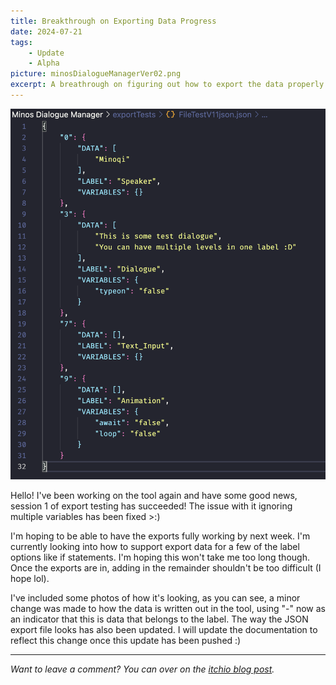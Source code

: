 ```yaml
---
title: Breakthrough on Exporting Data Progress
date: 2024-07-21
tags:
    - Update
    - Alpha
picture: minosDialogueManagerVer02.png
excerpt: A breathrough on figuring out how to export the data properly
---
```


![A screenshot of Dialogue Forge when it was sitll known as Minos Dialogue Manager in its alpha state, showing the updated json file format](../../../assets/minosDialogueManagerExportVer02.png)

Hello! I've been working on the tool again and have some good news, session 1 of export testing has succeeded! The issue with it ignoring multiple variables has been fixed >:) 

I'm hoping to be able to have the exports fully working by next week. I'm currently looking into how to support export data for a few of the label options like if statements. I'm hoping this won't take me too long though. Once the exports are in, adding in the remainder shouldn't be too difficult (I hope lol).

I've included some photos of how it's looking, as you can see, a minor change was made to how the data is written out in the tool, using "-" now as an indicator that this is data that belongs to the label. The way the JSON export file looks has also been updated. I will update the documentation to reflect this change once this update has been pushed :)

---

*Want to leave a comment? You can over on the [itchio blog post](https://minoqi.itch.io/minos-dialogue-manager/devlog/763051/breakthrough-on-exporting-data-progress).*
